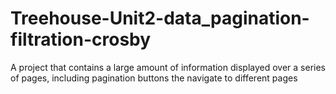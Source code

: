 # Treehouse-Unit2-data_pagination-filtration-crosby
 A project that contains a large amount of information displayed over a series of pages, including pagination buttons the navigate to different pages
